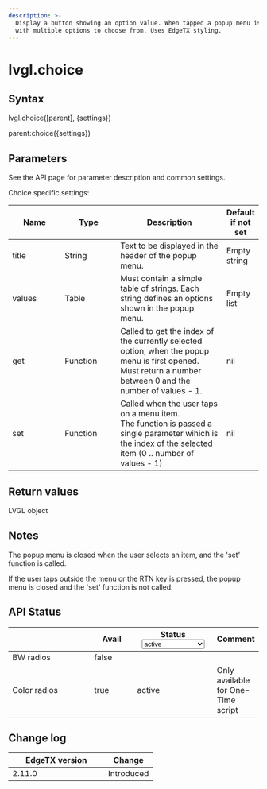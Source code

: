 ```yaml
---
description: >-
  Display a button showing an option value. When tapped a popup menu is opened
  with multiple options to choose from. Uses EdgeTX styling.
---
```


# lvgl.choice

## Syntax

lvgl.choice(\[parent], {settings})

parent:choice({settings})

## Parameters

See the API page for parameter description and common settings.

Choice specific settings:

<table><thead><tr><th width="124">Name</th><th width="122">Type</th><th width="289">Description</th><th>Default if not set</th></tr></thead><tbody><tr><td>title</td><td>String</td><td>Text to be displayed in the header of the popup menu.</td><td>Empty string</td></tr><tr><td>values</td><td>Table</td><td>Must contain a simple table of strings. Each string defines an options shown in the popup menu.</td><td>Empty list</td></tr><tr><td>get</td><td>Function</td><td>Called to get the index of the currently selected option, when the popup menu is first opened.<br>Must return a number between 0 and the number of values - 1.</td><td>nil</td></tr><tr><td>set</td><td>Function</td><td>Called when the user taps on a menu item.<br>The function is passed a single parameter wihich is the index of the selected item (0 .. number of values - 1)</td><td>nil</td></tr></tbody></table>

## Return values

LVGL object

## Notes

The popup menu is closed when the user selects an item, and the 'set' function is called.

If the user taps outside the menu or the RTN key is pressed, the popup menu is closed and the 'set' function is not called.

## API Status

<table><thead><tr><th width="153"></th><th width="72" data-type="checkbox">Avail</th><th width="145">Status<select><option value="93c8b010d44e45efaec5c0c14d3992ac" label="active" color="blue"></option><option value="7e7074d1164048e3b0b24a02b4300f6c" label="to be depreciated" color="blue"></option></select></th><th>Comment</th></tr></thead><tbody><tr><td>BW radios</td><td>false</td><td></td><td></td></tr><tr><td>Color radios</td><td>true</td><td><span data-option="93c8b010d44e45efaec5c0c14d3992ac">active</span></td><td>Only available for One-Time script</td></tr></tbody></table>

## Change log

<table><thead><tr><th width="177">EdgeTX version</th><th>Change</th></tr></thead><tbody><tr><td>2.11.0</td><td>Introduced</td></tr></tbody></table>
